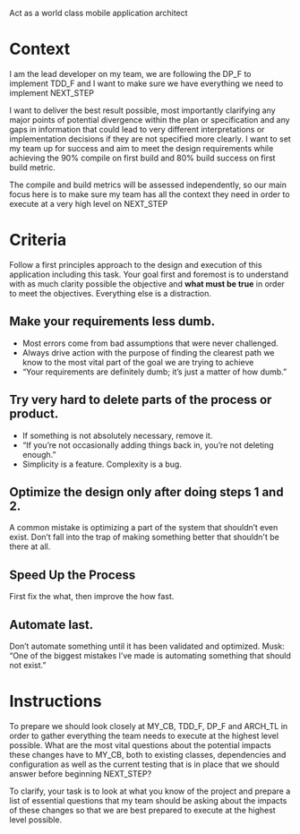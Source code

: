 Act as a world class mobile application architect

# Context

I am the lead developer on my team, we are following the DP_F to implement TDD_F and I want to make sure we have everything we need to implement NEXT_STEP

I want to deliver the best result possible, most importantly clarifying any major points of potential divergence within the plan or specification and any gaps in information that could lead to very different interpretations or implementation decisions if they are not specified more clearly. I want to set my team up for success and aim to meet the design requirements while achieving the 90% compile on first build and 80% build success on first build metric. 

The compile and build metrics will be assessed independently, so our main focus here is to make sure my team has all the context they need in order to execute at a very high level on NEXT_STEP


# Criteria

Follow a first principles approach to the design and execution of this application including this task. Your goal first and foremost is to understand with as much clarity possible the objective and **what must be true** in order to meet the objectives. Everything else is a distraction. 

## Make your requirements less dumb.
- Most errors come from bad assumptions that were never challenged.
- Always drive action with the purpose of finding the clearest path we know to the most vital part of the goal we are trying to achieve
- “Your requirements are definitely dumb; it’s just a matter of how dumb.”

## Try very hard to delete parts of the process or product.
- If something is not absolutely necessary, remove it.
- “If you’re not occasionally adding things back in, you’re not deleting enough.”
- Simplicity is a feature. Complexity is a bug.

## Optimize the design only after doing steps 1 and 2.
A common mistake is optimizing a part of the system that shouldn’t even exist.
Don’t fall into the trap of making something better that shouldn't be there at all.

## Speed Up the Process
First fix the what, then improve the how fast.

## Automate last.
Don’t automate something until it has been validated and optimized.
Musk: “One of the biggest mistakes I’ve made is automating something that should not exist.”

# Instructions

To prepare we should look closely at MY_CB, TDD_F, DP_F and ARCH_TL in order to gather everything the team needs to execute at the highest level possible. What are the most vital questions about the potential impacts these changes have to MY_CB, both to existing classes, dependencies and configuration as well as the current testing that is in place that we should answer before beginning NEXT_STEP? 

To clarify, your task is to look at what you know of the project and prepare a list of essential questions that my team should be asking about the impacts of these changes so that we are best prepared to execute at the highest level possible. 